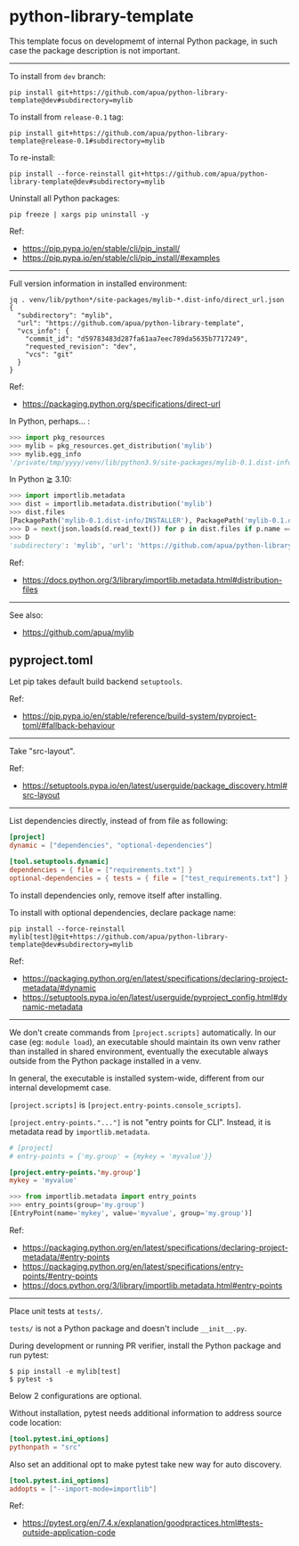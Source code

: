 # python-library-template

This template focus on developmemt of internal Python package,
in such case the package description is not important.

----

To install from `dev` branch:
```
pip install git+https://github.com/apua/python-library-template@dev#subdirectory=mylib
```

To install from `release-0.1` tag:
```
pip install git+https://github.com/apua/python-library-template@release-0.1#subdirectory=mylib
```

To re-install:
```
pip install --force-reinstall git+https://github.com/apua/python-library-template@dev#subdirectory=mylib
```

Uninstall all Python packages:
```
pip freeze | xargs pip uninstall -y
```

Ref:

+ https://pip.pypa.io/en/stable/cli/pip_install/
+ https://pip.pypa.io/en/stable/cli/pip_install/#examples

----

Full version information in installed environment:
```
jq . venv/lib/python*/site-packages/mylib-*.dist-info/direct_url.json
{
  "subdirectory": "mylib",
  "url": "https://github.com/apua/python-library-template",
  "vcs_info": {
    "commit_id": "d59783483d287fa61aa7eec789da5635b7717249",
    "requested_revision": "dev",
    "vcs": "git"
  }
}
```

Ref:

+ https://packaging.python.org/specifications/direct-url

In Python, perhaps... :
```python
>>> import pkg_resources
>>> mylib = pkg_resources.get_distribution('mylib')
>>> mylib.egg_info
'/private/tmp/yyyy/venv/lib/python3.9/site-packages/mylib-0.1.dist-info'
```

In Python ≧ 3.10:
```python
>>> import importlib.metadata
>>> dist = importlib.metadata.distribution('mylib')
>>> dist.files
[PackagePath('mylib-0.1.dist-info/INSTALLER'), PackagePath('mylib-0.1.dist-info/METADATA'), PackagePath('mylib-0.1.dist-info/RECORD'), PackagePath('mylib-0.1.dist-info/REQUESTED'), PackagePath('mylib-0.1.dist-info/WHEEL'), PackagePath('mylib-0.1.dist-info/direct_url.json'), PackagePath('mylib-0.1.dist-info/top_level.txt'), PackagePath('mylib/__init__.py'), PackagePath('mylib/__pycache__/__init__.cpython-310.pyc')]
>>> D = next(json.loads(d.read_text()) for p in dist.files if p.name == 'direct_url.json')
>>> D
'subdirectory': 'mylib', 'url': 'https://github.com/apua/python-library-template', 'vcs_info': {'commit_id': 'd59783483d287fa61aa7eec789da5635b7717249', 'requested_revision': 'dev', 'vcs': 'git'}}
```

Ref:

+ https://docs.python.org/3/library/importlib.metadata.html#distribution-files

----

See also:

+ https://github.com/apua/mylib


## pyproject.toml

Let pip takes default build backend `setuptools`.

Ref:

+ https://pip.pypa.io/en/stable/reference/build-system/pyproject-toml/#fallback-behaviour

----

Take "src-layout".

Ref:

+ https://setuptools.pypa.io/en/latest/userguide/package_discovery.html#src-layout

----

List dependencies directly, instead of from file as following:
```toml
[project]
dynamic = ["dependencies", "optional-dependencies"]

[tool.setuptools.dynamic]
dependencies = { file = ["requirements.txt"] }
optional-dependencies = { tests = { file = ["test_requirements.txt"] } }
```

To install dependencies only, remove itself after installing.

To install with optional dependencies, declare package name:
```
pip install --force-reinstall mylib[test]@git+https://github.com/apua/python-library-template@dev#subdirectory=mylib
```

Ref:

+ https://packaging.python.org/en/latest/specifications/declaring-project-metadata/#dynamic
+ https://setuptools.pypa.io/en/latest/userguide/pyproject_config.html#dynamic-metadata

----

We don't create commands from `[project.scripts]` automatically.
In our case (eg: `module load`), an executable should maintain its own venv
rather than installed in shared environment, eventually the executable
always outside from the Python package installed in a venv.

In general, the executable is installed system-wide,
different from our internal developmemt case.

`[project.scripts]` is `[project.entry-points.console_scripts]`.

`[project.entry-points."..."]` is not "entry points for CLI".
Instead, it is metadata read by `importlib.metadata`.

```toml
# [project]
# entry-points = {'my.group' = {mykey = 'myvalue'}}

[project.entry-points.'my.group']
mykey = 'myvalue'
```

```python
>>> from importlib.metadata import entry_points
>>> entry_points(group='my.group')
[EntryPoint(name='mykey', value='myvalue', group='my.group')]
```

Ref:

+ https://packaging.python.org/en/latest/specifications/declaring-project-metadata/#entry-points
+ https://packaging.python.org/en/latest/specifications/entry-points/#entry-points
+ https://docs.python.org/3/library/importlib.metadata.html#entry-points

----

Place unit tests at `tests/`.

`tests/` is not a Python package and doesn't include `__init__.py`.

During development or running PR verifier, install the Python package and run pytest:
```
$ pip install -e mylib[test]
$ pytest -s
```

Below 2 configurations are optional.

Without installation, pytest needs additional information to address source code location:
```toml
[tool.pytest.ini_options]
pythonpath = "src"
```

Also set an additional opt to make pytest take new way for auto discovery.
```toml
[tool.pytest.ini_options]
addopts = ["--import-mode=importlib"]
```

Ref:

+ https://pytest.org/en/7.4.x/explanation/goodpractices.html#tests-outside-application-code
